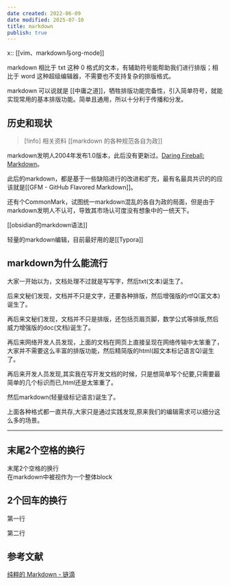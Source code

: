 ```yaml
---
date created: 2022-06-09
date modified: 2025-07-10
title: markdown
publish: true
---
```


x:: [[vim、markdown与org-mode]]

markdown 相比于 txt 这种 0 格式的文本，有辅助符号能帮助我们进行排版；相比于 word 这种超级编辑器，不需要也不支持复杂的排版格式。

markdown 可以说就是 [[中庸之道]]，牺牲排版功能完备性，引入简单符号，就能实现常用的基本排版功能。简单且通用，所以十分利于传播和分发。

## 历史和现状

> [!info] 相关资料
> [[markdown 的各种规范各自为政]]

markdown发明人2004年发布1.0版本，此后没有更新过。[Daring Fireball: Markdown](https://daringfireball.net/projects/markdown/)。

此后的markdown，都是基于一些缺陷进行的改进和扩充，最有名最具共识的的应该就是[[GFM - GitHub Flavored Markdown]]。

还有个CommonMark，试图统一markdown混乱的各自为政的局面，但是由于markdown发明人不认可，导致其市场认可度没有想象中的一统天下。

[[obsidian的markdown语法]]

轻量的markdown编辑，目前最好用的是[[Typora]]

## markdown为什么能流行

大家一开始以为，文档处理不过就是写写字，然后txt(文本)诞生了。

后来文秘们发现，文档并不只是文字，还要各种排版，然后增强版的rtfQ(富文本)诞生了。

再后来文秘们发现，文档并不只是排版，还包括页眉页脚，数学公式等排版,然后威力增强版的doc(文档)诞生了。

再后来网络开发人员发现，上面的文档在网页上直接呈现在网络传输中太笨重了，大家并不需要这么丰富的排版功能，然后精简版的html(超文本标记语言Q)诞生了。

再后来开发人员发现,其实我在写开发文档的时候，只是想简单写个纪要,只需要最简单的几个标识而已,html还是太笨重了。

然后markdown(轻量级标记语言)诞生了。

上面各种格式都一直共存,大家只是通过实践发现,原来我们的编辑需求可以细分这么多的场景。

---

## 末尾2个空格的换行

末尾2个空格的换行  
在markdown中被视作为一个整体block

## 2个回车的换行

第一行

第二行

## 参考文献

[纯粹的 Markdown - 链滴](https://ld246.com/article/1619080345258)
